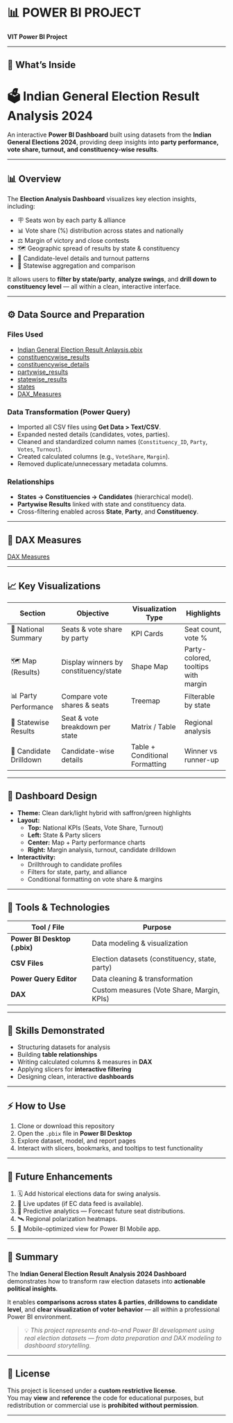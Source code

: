 # 📊 POWER BI PROJECT  
**VIT Power BI Project**  

---

## 📂 What’s Inside  

# 🗳️ Indian General Election Result Analysis 2024  

An interactive **Power BI Dashboard** built using datasets from the **Indian General Elections 2024**, providing deep insights into **party performance, vote share, turnout, and constituency-wise results**.  

---

## 📊 Overview  

The **Election Analysis Dashboard** visualizes key election insights, including:  

* 🪧 Seats won by each party & alliance  
* 📊 Vote share (%) distribution across states and nationally  
* ⚖️ Margin of victory and close contests  
* 🗺️ Geographic spread of results by state & constituency  
* 👥 Candidate-level details and turnout patterns  
* 🔁 Statewise aggregation and comparison  

It allows users to **filter by state/party**, **analyze swings**, and **drill down to constituency level** — all within a clean, interactive interface.  

---

## ⚙️ Data Source and Preparation  

### **Files Used** 

- [Indian General Election Result Anlaysis.pbix](Indian%20General%20Election%20Result%20Anlaysis.pbix)  
- [constituencywise_results](constituencywise_results.csv)  
- [constituencywise_details](constituencywise_details.csv)  
- [partywise_results](partywise_results.csv)  
- [statewise_results](statewise_results.csv)  
- [states](states.csv)  
- [DAX_Measures](DAX%20MEASURES.docx)  


### **Data Transformation (Power Query)**  
- Imported all CSV files using **Get Data > Text/CSV**.  
- Expanded nested details (candidates, votes, parties).  
- Cleaned and standardized column names (`Constituency_ID`, `Party`, `Votes`, `Turnout`).  
- Created calculated columns (e.g., `VoteShare`, `Margin`).  
- Removed duplicate/unnecessary metadata columns.  

### **Relationships**  
- **States → Constituencies → Candidates** (hierarchical model).  
- **Partywise Results** linked with state and constituency data.  
- Cross-filtering enabled across **State**, **Party**, and **Constituency**.  

---

## 🧮 DAX Measures  

[DAX Measures](DAX%20MEASURES.docx)

---

## 📈 Key Visualizations  

| **Section**              | **Objective**                        | **Visualization Type**   | **Highlights** |
|---------------------------|--------------------------------------|--------------------------|----------------|
| 🧾 National Summary       | Seats & vote share by party          | KPI Cards                | Seat count, vote % |
| 🗺️ Map (Results)          | Display winners by constituency/state | Shape Map                | Party-colored, tooltips with margin |
| 📊 Party Performance      | Compare vote shares & seats          | Treemap                   | Filterable by state |
| 📅 Statewise Results      | Seat & vote breakdown per state      | Matrix / Table           | Regional analysis |
| 👥 Candidate Drilldown     | Candidate-wise details               | Table + Conditional Formatting | Winner vs runner-up |

---

## 🎨 Dashboard Design  

- **Theme:** Clean dark/light hybrid with saffron/green highlights  
- **Layout:**  
  - **Top:** National KPIs (Seats, Vote Share, Turnout)  
  - **Left:** State & Party slicers  
  - **Center:** Map + Party performance charts  
  - **Right:** Margin analysis, turnout, candidate drilldown
- **Interactivity:**  
  - Drillthrough to candidate profiles  
  - Filters for state, party, and alliance  
  - Conditional formatting on vote share & margins  

---

## 🧰 Tools & Technologies  

| **Tool / File**              | **Purpose** |
|-------------------------------|-------------|
| **Power BI Desktop (.pbix)** | Data modeling & visualization |
| **CSV Files**                 | Election datasets (constituency, state, party) |
| **Power Query Editor**        | Data cleaning & transformation |
| **DAX**                       | Custom measures (Vote Share, Margin, KPIs) |

---

## 🎯 Skills Demonstrated  
- Structuring datasets for analysis  
- Building **table relationships**  
- Writing calculated columns & measures in **DAX**  
- Applying slicers for **interactive filtering**  
- Designing clean, interactive **dashboards**  

---

## ⚡ How to Use  
1. Clone or download this repository  
2. Open the `.pbix` file in **Power BI Desktop**  
3. Explore dataset, model, and report pages  
4. Interact with slicers, bookmarks, and tooltips to test functionality  

---

## 🚀 Future Enhancements  

1. 🗓️ Add historical elections data for swing analysis.  
2. 📡 Live updates (if EC data feed is available).  
3. 🔮 Predictive analytics — Forecast future seat distributions.  
4. 🛰️ Regional polarization heatmaps.  
5. 📱 Mobile-optimized view for Power BI Mobile app.  

---

## 🧾 Summary  

The **Indian General Election Result Analysis 2024 Dashboard** demonstrates how to transform raw election datasets into **actionable political insights**.  

It enables **comparisons across states & parties**, **drilldowns to candidate level**, and **clear visualization of voter behavior** — all within a professional Power BI environment.  

> 💡 *This project represents end-to-end Power BI development using real election datasets — from data preparation and DAX modeling to dashboard storytelling.*

---

## 📜 License  
This project is licensed under a **custom restrictive license**.  
You may **view** and **reference** the code for educational purposes, but redistribution or commercial use is **prohibited without permission**.

---
